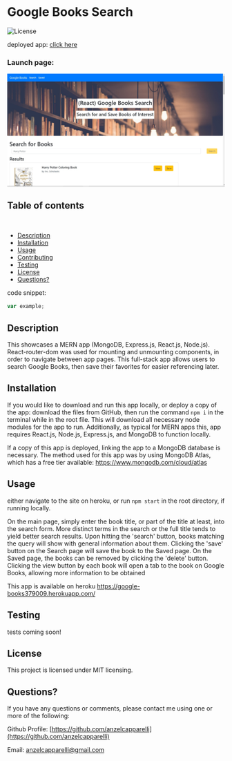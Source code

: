 
  # Google Books Search
  
  ![License](https://img.shields.io/badge/License-MIT-informational)

  deployed app: [click here](https://google-books379009.herokuapp.com/)

  ### Launch page:
  ![launch page](./client/public/assets/images/googleBooks.jpg)

  ## Table of contents
  ​
  
  - [Description](#Descriptionn)
  - [Installation](#Installation)
  - [Usage](#Usage)
  - [Contributing](#Contributing)
  - [Testing](#Testing)
  - [License](#License)
  - [Questions?](#Questions?)
  
  
  code snippet:
  ``` javascript
  var example;
  ```
  
  ## Description
  
  This showcases a MERN app (MongoDB, Express.js, React.js, Node.js). React-router-dom was used for mounting and unmounting components, in order to navigate between app pages.  This full-stack app allows users to search Google Books, then save their favorites for easier referencing later.
  
  ## Installation
  
  If you would like to download and run this app locally, or deploy a copy of the app: download the files from GitHub, then run the command ``` npm i ``` in the terminal while in the root file. This will download all necessary node modules for the app to run. Additionally, as typical for MERN apps this, app requires React.js, Node.js, Express.js, and MongoDB to function locally.

  If a copy of this app is deployed, linking the app to a MongoDB database is necessary. The method used for this app was by using MongoDB Atlas, which has a free tier available: https://www.mongodb.com/cloud/atlas
  
  ## Usage
  
  either navigate to the site on heroku, or run ```npm start``` in the root directory, if running locally.

  On the main page, simply enter the book title, or part of the title at least, into the search form. More distinct terms in the search or the full title tends to yield better search results. Upon hitting the 'search' button, books matching the query will show with general information about them. Clicking the 'save' button on the Search page will save the book to the Saved page. On the Saved page, the books can be removed by clicking the 'delete' button. Clicking the view button by each book will open a tab to the book on Google Books, allowing more information to be obtained
  
  This app is available on heroku https://google-books379009.herokuapp.com/
  
  ## Testing
  
  tests coming soon!
  
  ## License
  
  This project is licensed under MIT licensing.
  
  ## Questions?
  
  If you have any questions or comments, please contact me using one or more of the following:
  
  Github Profile: [https://github.com/anzelcapparelli](https://github.com/anzelcapparelli)

  Email: anzelcapparelli@gmail.com

